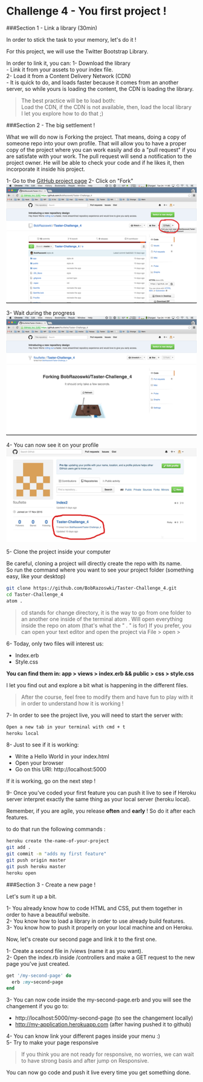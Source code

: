 Challenge 4 - You first project !
================

###Section 1 -  Link a library (30min)

In order to stick the task to your memory, let's do it !

For this project, we will use the Twitter Bootstrap Library.

In order to link it, you can:
  1- Download the library                                                 
    - Link it from your assets to your index file.                                                 
  2- Load it from a Content Delivery Network (CDN)                                                 
    - It is quick to do, and loads faster because it comes from an another server, so while yours is loading the content, the CDN is loading the library.

> The best practice will be to load both:                                                                               
Load the CDN, if the CDN is not available, then, load the local library                                               
I let you explore how to do that ;)

###Section 2 -  The big settlement !

What we will do now is Forking the project. That means, doing a copy of someone repo into your own profile. That will allow you to have a proper copy of the project where you can work easily and do a "pull request" if you are satisfate with your work. The pull request will send a notification to the project owner. He will be able to check your code and if he likes it, then incorporate it inside his project.

1- Go to the [GitHub project page](https://github.com/BobRazoswki/Taster-Challenge_4 "taster challenge 4")
2- Click on "Fork"                                                 
![fork](https://raw.githubusercontent.com/makersacademy/taster2.0/master/assets/images/CSS%20Challenge/fork.png)

3- Wait during the progress                                                 
![waiting process](https://raw.githubusercontent.com/makersacademy/taster2.0/master/assets/images/CSS%20Challenge/wait.png)

4- You can now see it on your profile                                                 
![forked repo](https://raw.githubusercontent.com/makersacademy/taster2.0/master/assets/images/CSS%20Challenge/forked.jpg)


5- Clone the project inside your computer                                                 

Be careful, cloning a project will directly create the repo with its name.                                                           
So run the command where you want to see your project folder (something easy, like your desktop)

```bash
git clone https://github.com/BobRazoswki/Taster-Challenge_4.git
cd Taster-Challenge_4
atom .
```
> cd stands for change directory, it is the way to go from one folder to an another one inside of the terminal
> atom . Will open everything inside the repo on atom (that's what the " . " is for)
If you prefer, you can open your text editor and open the project via File > open >

6- Today, only two files will interest us:                                                 
  - Index.erb
  - Style.css

**You can find them in: app > views > index.erb && public > css > style.css**

I let you find out and explore a bit what is happening in the different files.
> After the course, feel free to modify them and have fun to play with it in order to understand how it is working !


7- In order to see the project live, you will need to start the server with:                                                 

```bash
Open a new tab in your terminal with cmd + t
heroku local
```

8- Just to see if it is working:                                                 
  - Write a Hello World in your index.html
  - Open your browser
  - Go on this URI: http://localhost:5000

If it is working, go on the next step !

9- Once you've coded your first feature you can push it live to see if Heroku server interpret exactly the same thing as your local server (heroku local).

Remember, if you are agile, you release **often** and **early** ! So do it after each features.

to do that run the following commands :

```bash
heroku create the-name-of-your-project
git add .
git commit -m "adds my first feature"
git push origin master
git push heroku master
heroku open
```
###Section 3 -  Create a new page !

Let's sum it up a bit.

1- You already know how to code HTML and CSS, put them together in order to have a beautiful website.                  
2- You know how to load a library in order to use already build features.                                              
3- You know how to push it properly on your local machine and on Heroku.                                                 

Now, let's create our second page and link it to the first one.

1- Create a second file in /views (name it as you want).                                                 
2- Open the index.rb inside /controllers and make a GET request to the new page you've just created.

```ruby
get '/my-second-page' do
  erb :my-second-page
end
```

3- You can now code inside the my-second-page.erb and you will see the changement if you go to:                         
  - http://localhost:5000/my-second-page (to see the changement locally)
  - http://my-application.herokuapp.com  (after having pushed it to github)

4- You can know link your different pages inside your menu :)                                                       
5- Try to make your page responsive

> If you think you are not ready for responsive, no worries, we can wait to have strong basis and after jump on Responsive.

You can now go code and push it live every time you get something done.
